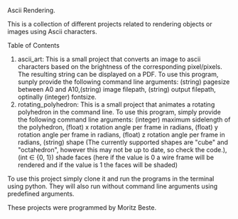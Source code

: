 Ascii Rendering.

This is a collection of different projects related to rendering objects or images using Ascii characters.

Table of Contents
1. ascii_art:
This is a small project that converts an image to ascii characters based on the brightness of the corresponding pixel/pixels. The resulting string can be displayed on a PDF.
To use this program, sunply provide the following command line arguments: (string) pagesize between A0 and A10,(string) image filepath, (string) output filepath, optinally (integer) fontsize.
2. rotating_polyhedron:
This is a small project that animates a rotating polyhedron in the command line. To use this program, simply provide the following command line arguments: (integer) maximum sidelength of the polyhedron, (float) x rotation angle per frame in radians, (float) y rotation angle per frame in radians, (float) z rotation angle per frame in radians, (string) shape (The currently supported shapes are "cube" and "octahedron", however this may not be up to date, so check the code.), (int ∈ {0, 1}) shade faces (here if the value is 0 a wire frame will be rendered and if the value is 1 the faces will be shaded)

To use this project simply clone it and run the programs in the terminal using python. They will also run without command line arguments using predefined arguments. 

These projects were programmed by Moritz Beste.
